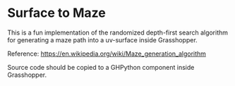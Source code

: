 # Surface to Maze

This is a fun implementation of the randomized depth-first search algorithm for generating a maze path into a uv-surface inside Grasshopper.

Reference: https://en.wikipedia.org/wiki/Maze_generation_algorithm

Source code should be copied to a GHPython component inside Grasshopper.
